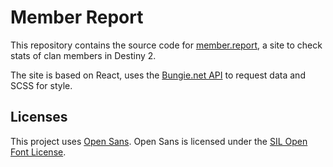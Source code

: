 # Member Report

This repository contains the source code for [member.report](https://member.report), a site to check stats of clan
members in Destiny 2.

The site is based on React, uses the [Bungie.net API](https://bungie-net.github.io/multi/index.html) to request data
and SCSS for style.

## Licenses

This project uses [Open Sans](https://fonts.google.com/specimen/Open+Sans). Open Sans is licensed under
the [SIL Open Font License](https://scripts.sil.org/ofl).
